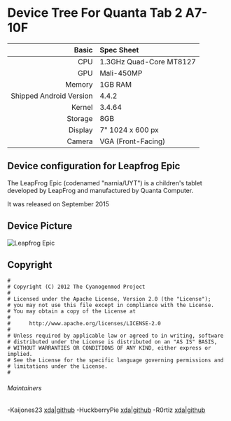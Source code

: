 Device Tree For Quanta Tab 2 A7-10F
==============

Basic   | Spec Sheet
-------:|:-------------------------
CPU     | 1.3GHz Quad-Core MT8127
GPU     | Mali-450MP
Memory  | 1GB RAM
Shipped Android Version | 4.4.2
Kernel  | 3.4.64
Storage | 8GB
Display | 7" 1024 x 600 px
Camera  | VGA (Front-Facing)

## Device configuration for Leapfrog Epic

The LeapFrog Epic (codenamed "narnia/UYT") is a children's tablet developed by LeapFrog and manufactured by Quanta Computer.

It was released on September 2015

## Device Picture

![Leapfrog Epic](https://i.imgur.com/1Pr3fzG.png)


## Copyright

```
#
# Copyright (C) 2012 The Cyanogenmod Project
#
# Licensed under the Apache License, Version 2.0 (the "License");
# you may not use this file except in compliance with the License.
# You may obtain a copy of the License at
#
#      http://www.apache.org/licenses/LICENSE-2.0
#
# Unless required by applicable law or agreed to in writing, software
# distributed under the License is distributed on an "AS IS" BASIS,
# WITHOUT WARRANTIES OR CONDITIONS OF ANY KIND, either express or implied.
# See the License for the specific language governing permissions and
# limitations under the License.
#
```
###### Maintainers
-Kaijones23 [xda](https://forum.xda-developers.com/member.php?u=9605864)|[github](https://github.com/488315)
-HuckberryPie [xda](http://forum.xda-developers.com/member.php?u=4092918)|[github](https://github.com/huckleberrypie)
-R0rtiz [xda](https://forum.xda-developers.com/member.php?u=8978978)|[github](https://github.com/R0rt1z2)

